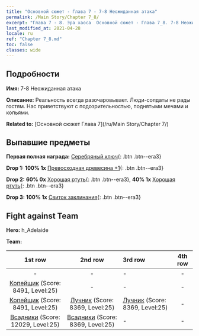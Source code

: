 ```yaml
---
title: "Основной сюжет - Глава 7 - 7-8 Неожиданная атака"
permalink: /Main Story/Chapter 7_8/
excerpt: "Глава 7 - 8. Эра хаоса  Основной сюжет - Глава 7_8. 7-8 Неожиданная атака"
last_modified_at: 2021-04-28
locale: ru
ref: "Chapter 7_8.md"
toc: false
classes: wide
---
```


## Подробности

 **Имя:** 7-8 Неожиданная атака

 **Описание:** Реальность всегда разочаровывает. Люди-солдаты не рады гостям. Нас приветствуют с подозрительностью, поднятыми мечами и копьями.

 **Related to:** [Основной сюжет Глава 7](/ru/Main Story/Chapter 7/)

## Выпавшие предметы

 **Первая полная награда:** [Серебряный ключ](/ItemsRU/con_693/){: .btn .btn--era3}

 **Drop 1:** **100% 1x** [Превосходная древесина +1](/ItemsRU/mat_20/){: .btn .btn--era3}

 **Drop 2:** **60% 0x** [Хорошая ртуть](/ItemsRU/mat_14/){: .btn .btn--era3}, **40% 1x** [Хорошая ртуть](/ItemsRU/mat_14/){: .btn .btn--era3}

 **Drop 3:** **100% 1x** [Свиток заклинания](/ItemsRU/con_694/){: .btn .btn--era3}


## Fight against Team
 **Hero:** h_Adelaide

 **Team:**


  | 1st row | 2nd row | 3rd row | 4th row |
  |:----:|:----:|:----|:----:|
  | - | - | - | - |
  | [Копейщик](/ru/units/Pikeman/) (Score: 8491, Level:25)  | - | - | - |
  | [Копейщик](/ru/units/Pikeman/) (Score: 8491, Level:25)  | [Лучник](/ru/units/Marksman/) (Score: 8369, Level:25)  | [Лучник](/ru/units/Marksman/) (Score: 8369, Level:25)  | - |
  | [Всадники](/ru/units/Cavalier/) (Score: 12029, Level:25)  | [Всадники](/ru/units/Cavalier/) (Score: 8369, Level:25)  | - | - |


